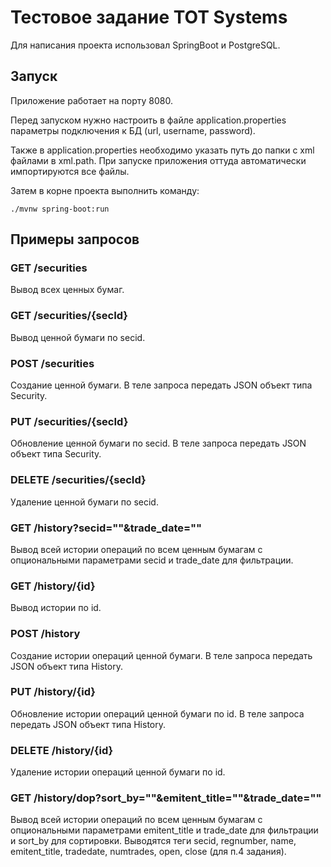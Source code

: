 # Тестовое задание TOT Systems

Для написания проекта использовал SpringBoot и PostgreSQL.

## Запуск

Приложение работает на порту 8080.

Перед запуском нужно настроить в файле application.properties параметры подключения к БД (url, username, password).

Также в application.properties необходимо указать путь до папки с xml файлами в xml.path. При запуске приложения оттуда автоматически импортируются все файлы.

Затем в корне проекта выполнить команду:
```
./mvnw spring-boot:run
```

## Примеры запросов

### GET /securities
Вывод всех ценных бумаг.

### GET /securities/{secId}
Вывод ценной бумаги по secid.

### POST /securities
Создание ценной бумаги. В теле запроса передать JSON объект типа Security.

### PUT /securities/{secId}
Обновление ценной бумаги по secid. В теле запроса передать JSON объект типа Security.

### DELETE /securities/{secId}
Удаление ценной бумаги по secid.

### GET /history?secid=""&trade_date=""
Вывод всей истории операций по всем ценным бумагам с опциональными параметрами secid и trade_date для фильтрации.

### GET /history/{id}
Вывод истории по id.

### POST /history
Создание истории операций ценной бумаги. В теле запроса передать JSON объект типа History.

### PUT /history/{id}
Обновление истории операций ценной бумаги по id. В теле запроса передать JSON объект типа History.

### DELETE /history/{id}
Удаление истории операций ценной бумаги по id.

### GET /history/dop?sort_by=""&emitent_title=""&trade_date=""
Вывод всей истории операций по всем ценным бумагам с опциональными параметрами emitent_title и trade_date для фильтрации и sort_by для сортировки.
Выводятся теги secid, regnumber, name, emitent_title, tradedate, numtrades, open, close (для п.4 задания).
